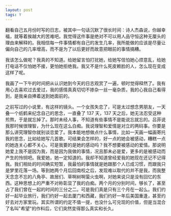 ```yaml
---
layout: post
tags: Y
---
```


翻看自己五月份时写的日志，被其中一句话沉默了很长时间：诗人杰森说，你越幸福，就等着挨越大的苦难吧。我觉得这件事是绝对不可以用人品守恒这种无厘头的理由来解释的。我相信每一件事情都有自己的发生几率，我所能做的应该是尽量让偏向自己的几率增高，而不是为了以后更好而故意把眼前的事情搞糟。

我该怎么做呢？我真的不知道。给她留言怕打扰她，给她写信怕她心烦意乱，给她打电话不仅怕她不接，更怕她拒绝我。我又不是什么死皮赖脸的人，怎么现在变成这样了呢。

我画了一下午的时间把从认识她到今天的日志观赏了一遍，顿时觉得释然了。我有用心去喜欢过去爱过，我的感情真真切切不掺杂一丝一毫杂质，我的心我自己看得到，是我亲自捧着送到她面前的。

之前写过的小说里，有这样的镜头。一个女孩失恋了，可是太过想念男朋友，一天叠一个纸鹤来纪念自己的思念，一直叠了 137 天，137 天之后，她无法忍受这种煎熬，于是就忘掉了。那时未经人事，不知道有些事情不是能说忘就忘的。吕菲说我那时候很理智，为什么现在这么白痴。我说理智和爱情是对立的两码事。你要是那么讲究理智你就别谈恋爱了。我本能地想做点什么事情，比如一天画一幅画寄托我的思念，比如给她写几首歌。可结果会怎样的，好一点的她会被感动，糟糕一点的她连关心都不关心。可是我要的是她的感动吗？我不想要被感动的爱情。那说明她爱上我不是因为我，而是因为我做的事情，况且那未必是爱，更多的是被感动而产生的怜悯吧。我爱她，她一定知道的。我却不知道曾经爱我的她现在还记不记得我。我们相处的时间确实短暂，我最怕的事情就是她跟那个人已成习惯，而跟我只是梦里花落一场。等到她两个月后回南校之后，发现难以取代的并不是我，而我整天念念不忘的八角亭、故居们、草啊树啊萤火虫啊，对她来说只是没有回忆的东西。这种思想上的严重不对称彰显了我的白痴。两个月的分别时间，够长了，甚至占了我们曾在一起的时间的三分之二。可是我们真是只有三个月在一起么。我们约好一起毕业旅行，我们约好一起去厦门和西藏，我们约好一年后美国重逢，甚至约好去对方家里玩。其实所谓的约定不值一提，也没什么可兑现的价值，但是当混合了名叫"希望"的作料后，它们突然变得那么真实和长久。
